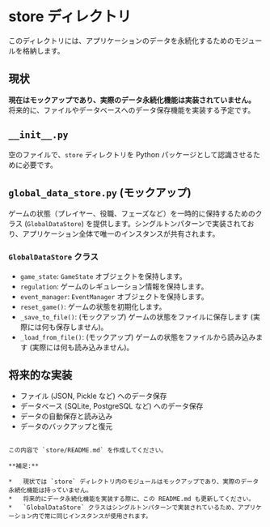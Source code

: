 # store ディレクトリ

このディレクトリには、アプリケーションのデータを永続化するためのモジュールを格納します。

## 現状

**現在はモックアップであり、実際のデータ永続化機能は実装されていません。** 将来的に、ファイルやデータベースへのデータ保存機能を実装する予定です。

## `__init__.py`

空のファイルで、`store` ディレクトリを Python パッケージとして認識させるために必要です。

## `global_data_store.py` (モックアップ)

ゲームの状態（プレイヤー、役職、フェーズなど）を一時的に保持するためのクラス (`GlobalDataStore`) を提供します。シングルトンパターンで実装されており、アプリケーション全体で唯一のインスタンスが共有されます。

### `GlobalDataStore` クラス

*   `game_state`: `GameState` オブジェクトを保持します。
*   `regulation`: ゲームのレギュレーション情報を保持します。
*   `event_manager`: `EventManager` オブジェクトを保持します。
*   `reset_game()`: ゲームの状態を初期化します。
*   `_save_to_file()`: (モックアップ) ゲームの状態をファイルに保存します (実際には何も保存しません)。
*   `_load_from_file()`: (モックアップ) ゲームの状態をファイルから読み込みます (実際には何も読み込みません)。

## 将来的な実装

*   ファイル (JSON, Pickle など) へのデータ保存
*   データベース (SQLite, PostgreSQL など) へのデータ保存
*   データの自動保存と読み込み
*   データのバックアップと復元

```

この内容で `store/README.md` を作成してください。

**補足:**

*   現状では `store` ディレクトリ内のモジュールはモックアップであり、実際のデータ永続化機能は持っていません。
*   将来的にデータ永続化機能を実装する際に、この README.md も更新してください。
*   `GlobalDataStore` クラスはシングルトンパターンで実装されているため、アプリケーション内で常に同じインスタンスが使用されます。